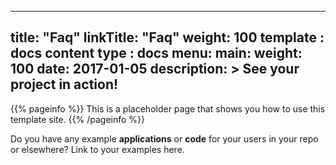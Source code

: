 
---
title: "Faq"
linkTitle: "Faq"
weight: 100
template : docs
content type : docs
menu:
  main:
    weight: 100
date: 2017-01-05
description: >
  See your project in action!
---

{{% pageinfo %}}
This is a placeholder page that shows you how to use this template site.
{{% /pageinfo %}}

Do you have any example **applications** or **code** for your users in your repo or elsewhere? Link to your examples here.


